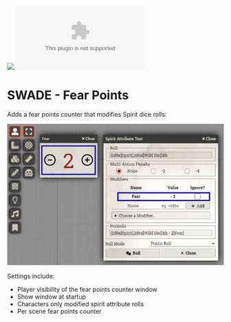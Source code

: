 ![](https://img.shields.io/badge/Foundry-v11-informational)
![Latest Release Download Count](https://img.shields.io/github/downloads/DarKDinDoN/swade-fear-points/latest/module.zip)

# SWADE - Fear Points

Adds a fear points counter that modifies Spirit dice rolls:

![](./screenshot.jpg)

Settings include:

- Player visibility of the fear points counter window
- Show window at startup
- Characters only modified spirit attribute rolls
- Per scene fear points counter
